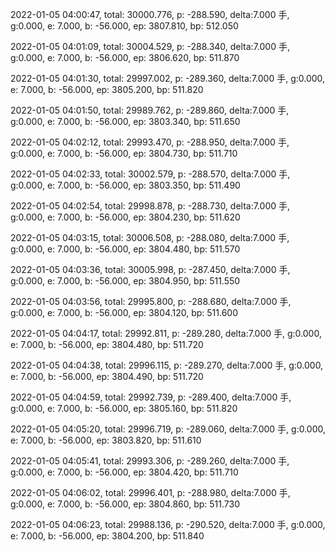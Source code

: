 2022-01-05 04:00:47, total: 30000.776, p: -288.590, delta:7.000 手, g:0.000, e: 7.000, b: -56.000, ep: 3807.810, bp: 512.050

2022-01-05 04:01:09, total: 30004.529, p: -288.340, delta:7.000 手, g:0.000, e: 7.000, b: -56.000, ep: 3806.620, bp: 511.870

2022-01-05 04:01:30, total: 29997.002, p: -289.360, delta:7.000 手, g:0.000, e: 7.000, b: -56.000, ep: 3805.200, bp: 511.820

2022-01-05 04:01:50, total: 29989.762, p: -289.860, delta:7.000 手, g:0.000, e: 7.000, b: -56.000, ep: 3803.340, bp: 511.650

2022-01-05 04:02:12, total: 29993.470, p: -288.950, delta:7.000 手, g:0.000, e: 7.000, b: -56.000, ep: 3804.730, bp: 511.710

2022-01-05 04:02:33, total: 30002.579, p: -288.570, delta:7.000 手, g:0.000, e: 7.000, b: -56.000, ep: 3803.350, bp: 511.490

2022-01-05 04:02:54, total: 29998.878, p: -288.730, delta:7.000 手, g:0.000, e: 7.000, b: -56.000, ep: 3804.230, bp: 511.620

2022-01-05 04:03:15, total: 30006.508, p: -288.080, delta:7.000 手, g:0.000, e: 7.000, b: -56.000, ep: 3804.480, bp: 511.570

2022-01-05 04:03:36, total: 30005.998, p: -287.450, delta:7.000 手, g:0.000, e: 7.000, b: -56.000, ep: 3804.950, bp: 511.550

2022-01-05 04:03:56, total: 29995.800, p: -288.680, delta:7.000 手, g:0.000, e: 7.000, b: -56.000, ep: 3804.120, bp: 511.600

2022-01-05 04:04:17, total: 29992.811, p: -289.280, delta:7.000 手, g:0.000, e: 7.000, b: -56.000, ep: 3804.480, bp: 511.720

2022-01-05 04:04:38, total: 29996.115, p: -289.270, delta:7.000 手, g:0.000, e: 7.000, b: -56.000, ep: 3804.490, bp: 511.720

2022-01-05 04:04:59, total: 29992.739, p: -289.400, delta:7.000 手, g:0.000, e: 7.000, b: -56.000, ep: 3805.160, bp: 511.820

2022-01-05 04:05:20, total: 29996.719, p: -289.060, delta:7.000 手, g:0.000, e: 7.000, b: -56.000, ep: 3803.820, bp: 511.610

2022-01-05 04:05:41, total: 29993.306, p: -289.260, delta:7.000 手, g:0.000, e: 7.000, b: -56.000, ep: 3804.420, bp: 511.710

2022-01-05 04:06:02, total: 29996.401, p: -288.980, delta:7.000 手, g:0.000, e: 7.000, b: -56.000, ep: 3804.860, bp: 511.730

2022-01-05 04:06:23, total: 29988.136, p: -290.520, delta:7.000 手, g:0.000, e: 7.000, b: -56.000, ep: 3804.200, bp: 511.840